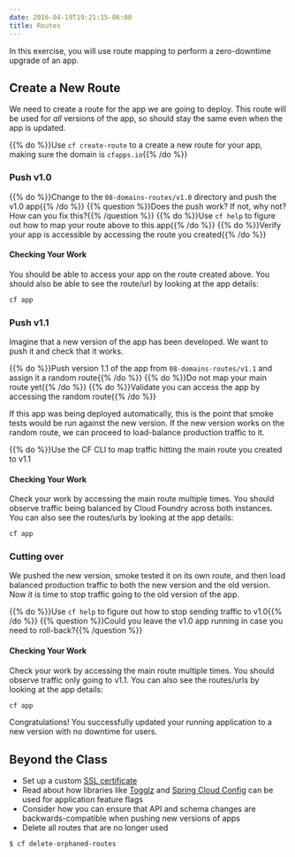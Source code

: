 ```yaml
---
date: 2016-04-19T19:21:15-06:00
title: Routes
---
```


In this exercise, you will use route mapping to perform a zero-downtime upgrade of an app.


## Create a New Route

We need to create a route for the app we are going to deploy. This route will be used for _all_ versions of the app, so should stay the same even when the app is updated.

{{% do %}}Use `cf create-route` to a create a new route for your app, making sure the domain is `cfapps.io`{{% /do %}}

### Push v1.0

{{% do %}}Change to the `08-domains-routes/v1.0` directory and push the v1.0 app{{% /do %}}
{{% question %}}Does the push work? If not, why not? How can you fix this?{{% /question %}}
{{% do %}}Use `cf help` to figure out how to map your route above to this app{{% /do %}}
{{% do %}}Verify your app is accessible by accessing the route you created{{% /do %}}

#### Checking Your Work

You should be able to access your app on the route created above. You should also be able to see the route/url by looking at the app details:

```sh
cf app
```

### Push v1.1

Imagine that a new version of the app has been developed. We want to push it and check that it works.

{{% do %}}Push version 1.1 of the app from `08-domains-routes/v1.1` and assign it a random route{{% /do %}}
{{% do %}}Do not map your main route yet{{% /do %}}
{{% do %}}Validate you can access the app by accessing the random route{{% /do %}}

If this app was being deployed automatically, this is the point that smoke tests would be run against the new version. If the new version works on the random route, we can proceed to load-balance production traffic to it.

{{% do %}}Use the CF CLI to map traffic hitting the main route you created to v1.1

#### Checking Your Work

Check your work by accessing the main route multiple times. You should observe traffic being balanced by Cloud Foundry across both instances. You can also see the routes/urls by looking at the app details:

```sh
cf app
```

### Cutting over

We pushed the new version, smoke tested it on its own route, and then load balanced production traffic to both the new version and the old version. Now it is time to stop traffic going to the old version of the app.

{{% do %}}Use `cf help` to figure out how to stop sending traffic to v1.0{{% /do %}}
{{% question %}}Could you leave the v1.0 app running in case you need to roll-back?{{% /question %}}

#### Checking Your Work

Check your work by accessing the main route multiple times.  You should observe traffic only going to v1.1.  You can also see the routes/urls by looking at the app details:

```sh
cf app
```

Congratulations! You successfully updated your running application to a new version with no downtime for users.


## Beyond the Class

  * Set up a custom [SSL certificate](http://www.selfsignedcertificate.com/)
  * Read about how libraries like [Togglz](https://www.togglz.org/) and [Spring Cloud Config](https://cloud.spring.io/spring-cloud-config/) can be used for application feature flags
  * Consider how you can ensure that API and schema changes are backwards-compatible when pushing new versions of apps
  * Delete all routes that are no longer used

```bash
$ cf delete-orphaned-routes
```
